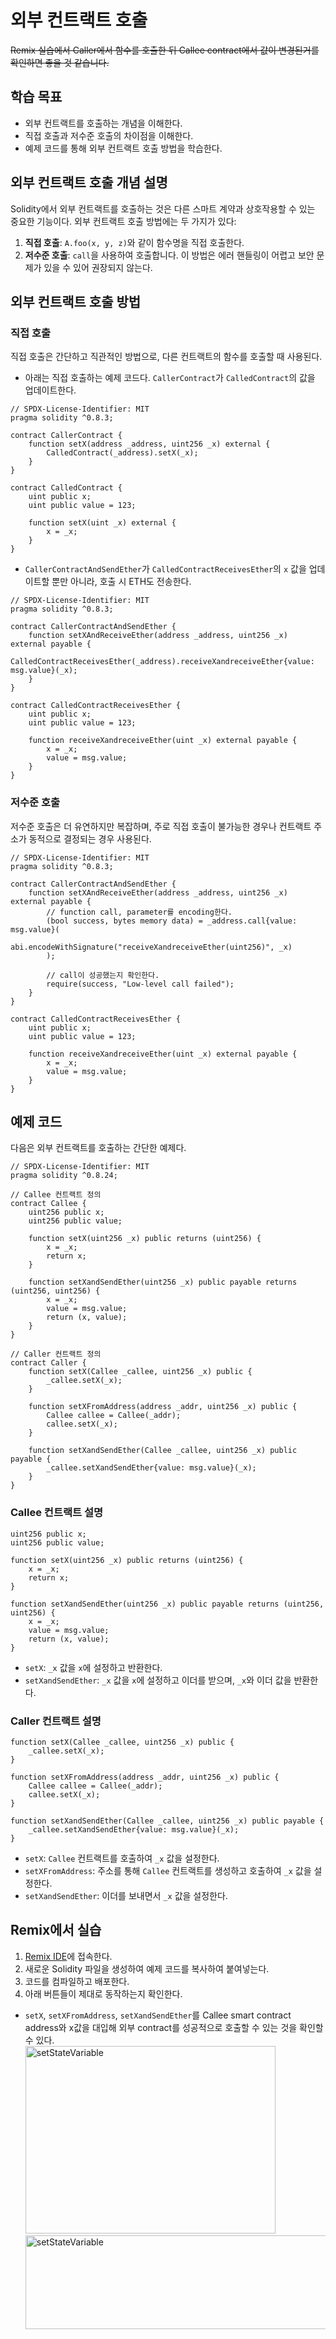 # 외부 컨트랙트 호출
~~Remix 실습에서 Caller에서 함수를 호출한 뒤 Callee contract에서 값이 변경된거를 확인하면 좋을 것 같습니다.~~

## 학습 목표
- 외부 컨트랙트를 호출하는 개념을 이해한다.
- 직접 호출과 저수준 호출의 차이점을 이해한다.
- 예제 코드를 통해 외부 컨트랙트 호출 방법을 학습한다.

## 외부 컨트랙트 호출 개념 설명

Solidity에서 외부 컨트랙트를 호출하는 것은 다른 스마트 계약과 상호작용할 수 있는 중요한 기능이다. 외부 컨트랙트 호출 방법에는 두 가지가 있다:

1. **직접 호출**: `A.foo(x, y, z)`와 같이 함수명을 직접 호출한다.
2. **저수준 호출**: `call`을 사용하여 호출합니다. 이 방법은 에러 핸들링이 어렵고 보안 문제가 있을 수 있어 권장되지 않는다.

## 외부 컨트랙트 호출 방법

### 직접 호출

직접 호출은 간단하고 직관적인 방법으로, 다른 컨트랙트의 함수를 호출할 때 사용된다.

- 아래는 직접 호출하는 예제 코드다. `CallerContract`가 `CalledContract`의 값을 업데이트한다.

```solidity
// SPDX-License-Identifier: MIT
pragma solidity ^0.8.3;

contract CallerContract {
    function setX(address _address, uint256 _x) external {
        CalledContract(_address).setX(_x);
    }
}

contract CalledContract {
    uint public x;
    uint public value = 123;

    function setX(uint _x) external {
        x = _x;
    }
}
```

- `CallerContractAndSendEther`가 `CalledContractReceivesEther`의 `x` 값을 업데이트할 뿐만 아니라, 호출 시 ETH도 전송한다.

```solidity
// SPDX-License-Identifier: MIT
pragma solidity ^0.8.3;

contract CallerContractAndSendEther {
    function setXAndReceiveEther(address _address, uint256 _x) external payable {
        CalledContractReceivesEther(_address).receiveXandreceiveEther{value: msg.value}(_x);
    }
}

contract CalledContractReceivesEther {
    uint public x;
    uint public value = 123;

    function receiveXandreceiveEther(uint _x) external payable {
        x = _x;
        value = msg.value;
    }
}
```

### 저수준 호출

저수준 호출은 더 유연하지만 복잡하며, 주로 직접 호출이 불가능한 경우나 컨트랙트 주소가 동적으로 결정되는 경우 사용된다.

```solidity
// SPDX-License-Identifier: MIT
pragma solidity ^0.8.3;

contract CallerContractAndSendEther {
    function setXAndReceiveEther(address _address, uint256 _x) external payable {
        // function call, parameter를 encoding한다.
        (bool success, bytes memory data) = _address.call{value: msg.value}(
            abi.encodeWithSignature("receiveXandreceiveEther(uint256)", _x)
        );

        // call이 성공했는지 확인한다.
        require(success, "Low-level call failed");
    }
}

contract CalledContractReceivesEther {
    uint public x;
    uint public value = 123;

    function receiveXandreceiveEther(uint _x) external payable {
        x = _x;
        value = msg.value;
    }
}
```

## 예제 코드

다음은 외부 컨트랙트를 호출하는 간단한 예제다.

```solidity
// SPDX-License-Identifier: MIT
pragma solidity ^0.8.24;

// Callee 컨트랙트 정의
contract Callee {
    uint256 public x;
    uint256 public value;

    function setX(uint256 _x) public returns (uint256) {
        x = _x;
        return x;
    }

    function setXandSendEther(uint256 _x) public payable returns (uint256, uint256) {
        x = _x;
        value = msg.value;
        return (x, value);
    }
}

// Caller 컨트랙트 정의
contract Caller {
    function setX(Callee _callee, uint256 _x) public {
        _callee.setX(_x);
    }

    function setXFromAddress(address _addr, uint256 _x) public {
        Callee callee = Callee(_addr);
        callee.setX(_x);
    }

    function setXandSendEther(Callee _callee, uint256 _x) public payable {
        _callee.setXandSendEther{value: msg.value}(_x);
    }
}
```

### Callee 컨트랙트 설명

```solidity
uint256 public x;
uint256 public value;

function setX(uint256 _x) public returns (uint256) {
    x = _x;
    return x;
}

function setXandSendEther(uint256 _x) public payable returns (uint256, uint256) {
    x = _x;
    value = msg.value;
    return (x, value);
}
```

- `setX`: `_x` 값을 `x`에 설정하고 반환한다.
- `setXandSendEther`: `_x` 값을 `x`에 설정하고 이더를 받으며, `_x`와 이더 값을 반환한다.

### Caller 컨트랙트 설명

```solidity
function setX(Callee _callee, uint256 _x) public {
    _callee.setX(_x);
}

function setXFromAddress(address _addr, uint256 _x) public {
    Callee callee = Callee(_addr);
    callee.setX(_x);
}

function setXandSendEther(Callee _callee, uint256 _x) public payable {
    _callee.setXandSendEther{value: msg.value}(_x);
}
```

- `setX`: `Callee` 컨트랙트를 호출하여 `_x` 값을 설정한다.
- `setXFromAddress`: 주소를 통해 `Callee` 컨트랙트를 생성하고 호출하여 `_x` 값을 설정한다.
- `setXandSendEther`: 이더를 보내면서 `_x` 값을 설정한다.

## Remix에서 실습

1. [Remix IDE](https://remix.ethereum.org/)에 접속한다.
2. 새로운 Solidity 파일을 생성하여 예제 코드를 복사하여 붙여넣는다.
3. 코드를 컴파일하고 배포한다.
4. 아래 버튼들이 제대로 동작하는지 확인한다.

- `setX`, `setXFromAddress`, `setXandSendEther`를 Callee smart contract address와 x값을 대입해 외부 contract를 성공적으로 호출할 수 있는 것을 확인할 수 있다. <br>
  <img src="https://github.com/YoonHo-Chang/ludium-module/blob/789333214e6dc76a81b911b02dd06cb030ef1160/images/callothercontract.png" width="400px" height="300px" title="setStateVariable" alt="setStateVariable">
  <img src="https://github.com/YoonHo-Chang/ludium-module/blob/789333214e6dc76a81b911b02dd06cb030ef1160/images/callothercontract2.png" width="1000px" height="150px" title="setStateVariable" alt="setStateVariable">
